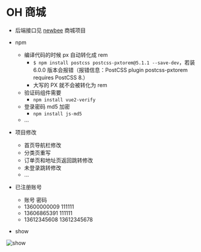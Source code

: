 # OH 商城

- 后端接口见 [newbee](https://github.com/newbee-ltd/newbee-mall-vue-app) 商城项目

- npm
  - 编译代码的时候 px 自动转化成 rem
    - `$ npm install postcss postcss-pxtorem@5.1.1 --save-dev`，若装 6.0.0 版本会报错（报错信息：PostCSS plugin postcss-pxtorem requires PostCSS 8.）
    - 大写的 PX 就不会被转化为 rem
  - 验证码组件需要
    - `npm install vue2-verify`
  - 登录密码 md5 加密
    - `npm install js-md5`
  - ...

- 项目修改
  - 首页导航栏修改
  - 分类页重写
  - 订单页和地址页返回跳转修改
  - 未登录跳转修改
  - ...

- 已注册账号
  - 账号                    密码
  - 13600000009    111111
  - 13606865391    111111
  - 13612345608    13612345678

- show

![show](./img/GIF%202021-10-10%200-19-41.gif)
